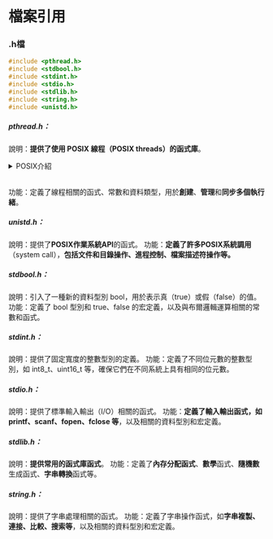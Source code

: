 
# 檔案引用

### .h檔

```c
#include <pthread.h>
#include <stdbool.h>
#include <stdint.h>
#include <stdio.h>
#include <stdlib.h>
#include <string.h>
#include <unistd.h>
```

##### pthread.h：

說明：**提供了使用 POSIX 線程（POSIX threads）的函式庫**。
<details>
  <summary>POSIX介紹</summary>

>POSIX（Portable Operating System Interface）線程是一個**用於多執行緒編程的標準接口**。它定義了一套函式、常數和資料類型，用於創建、管理和同步多個執行緒。
>
>POSIX線程的主要目的是提供一種可移植的方法來處理多執行緒編程，使得程式碼可以在不同的作業系統上運行而不需要進行太多的修改。POSIX線程提供了一套標準的API，讓**開發人員能夠以相似的方式創建和管理執行緒，並在這些執行緒之間進行同步和通訊。**
>
>使用POSIX線程，您可以執行以下操作：
>
>- **創建**新的執行緒：使用pthread_create函式創建新的執行緒，並指定執行的函式。
>- **管理**執行緒的屬性：使用pthread_attr_*系列函式設置和獲取執行緒的屬性，例如優先級、堆疊大小等。
>- **等待執行緒的結束**：使用pthread_join函式等待一個執行緒的結束，並獲取其返回值。
>- 執行緒**同步**：使用互斥鎖（mutex）、條件變量（condition variable）和信號量（semaphore）等機制實現執行緒之間的同步和互斥。
>- **取消**執行緒：使用pthread_cancel函式取消一個執行緒的運行。
>- **處理執行緒間的資料共享**：使用互斥鎖和條件變量等機制保護共享資源，以防止多個執行緒同時訪問導致競爭條件。
>
>POSIX線程是一個非常強大和常用的多執行緒編程工具，它可以在不同的作業系統上提供一致的多執行緒支持，使得開發人員能夠編寫可移植且高效的多執行緒程式碼。
</details>
</br>

功能：定義了線程相關的函式、常數和資料類型，用於**創建**、**管理**和**同步多個執行緒**。

##### unistd.h：

說明：提供了**POSIX作業系統API**的函式。
功能：**定義了許多POSIX系統調用**（system call），**包括文件和目錄操作、進程控制、檔案描述符操作等。**


##### stdbool.h：

說明：引入了一種新的資料型別 bool，用於表示真（true）或假（false）的值。
功能：定義了 bool 型別和 true、false 的宏定義，以及與布爾邏輯運算相關的常數和函式。
##### stdint.h：

說明：提供了固定寬度的整數型別的定義。
功能：定義了不同位元數的整數型別，如 int8_t、uint16_t 等，確保它們在不同系統上具有相同的位元數。
##### stdio.h：

說明：提供了標準輸入輸出（I/O）相關的函式。
功能：**定義了輸入輸出函式，如 printf、scanf、fopen、fclose 等**，以及相關的資料型別和宏定義。
##### stdlib.h：

說明：**提供常用的函式庫函式**。
功能：定義了**內存分配函式**、**數學**函式、**隨機數**生成函式、**字串轉換**函式等。

##### string.h：

說明：提供了字串處理相關的函式。
功能：定義了字串操作函式，如**字串複製、連接、比較、搜索等**，以及相關的資料型別和宏定義。
